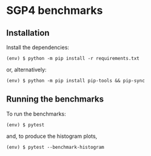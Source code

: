 # SGP4 benchmarks

## Installation

Install the dependencies:

```
(env) $ python -m pip install -r requirements.txt
```

or, alternatively:

```
(env) $ python -m pip install pip-tools && pip-sync
```

## Running the benchmarks

To run the benchmarks:

```
(env) $ pytest
```

and, to produce the histogram plots,

```
(env) $ pytest --benchmark-histogram
```
